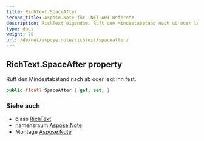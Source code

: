 ```yaml
---
title: RichText.SpaceAfter
second_title: Aspose.Note für .NET-API-Referenz
description: RichText eigendom. Ruft den Mindestabstand nach ab oder legt ihn fest.
type: docs
weight: 70
url: /de/net/aspose.note/richtext/spaceafter/
---
```

## RichText.SpaceAfter property

Ruft den Mindestabstand nach ab oder legt ihn fest.

```csharp
public float? SpaceAfter { get; set; }
```

### Siehe auch

* class [RichText](../)
* namensraum [Aspose.Note](../../richtext/)
* Montage [Aspose.Note](../../../)


